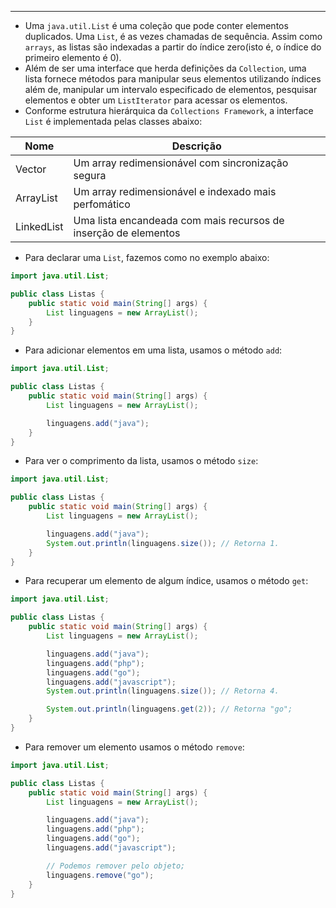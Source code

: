 ___
- Uma `java.util.List` é uma coleção que pode conter elementos duplicados. Uma `List`, é as vezes chamadas de sequência. Assim como `arrays`, as listas são indexadas a partir do índice zero(isto é, o índice do primeiro elemento é 0).
- Além de ser uma interface que herda definições da `Collection`, uma lista fornece métodos para manipular seus elementos utilizando índices além de, manipular um intervalo especificado de elementos, pesquisar elementos e obter um `ListIterator` para acessar os elementos.
- Conforme estrutura hierárquica da `Collections Framework`, a interface `List` é implementada pelas classes abaixo:

| Nome       | Descrição                                                       |
| ---------- | --------------------------------------------------------------- |
| Vector     | Um array redimensionável com sincronização segura               |
| ArrayList  | Um array redimensionável e indexado mais perfomático            |
| LinkedList | Uma lista encandeada com mais recursos de inserção de elementos |
- Para declarar uma `List`, fazemos como no exemplo abaixo:
```java
import java.util.List;

public class Listas {
	public static void main(String[] args) {
		List linguagens = new ArrayList();
	}
}
```
- Para adicionar elementos em uma lista, usamos o método `add`:
```java
import java.util.List;

public class Listas {
	public static void main(String[] args) {
		List linguagens = new ArrayList();

		linguagens.add("java");
	}
}
```
- Para ver o comprimento da lista, usamos o método `size`:
```java
import java.util.List;

public class Listas {
	public static void main(String[] args) {
		List linguagens = new ArrayList();

		linguagens.add("java");
		System.out.println(linguagens.size()); // Retorna 1.
	}
}
```
- Para recuperar um elemento de algum índice, usamos o método `get`:
```java
import java.util.List;

public class Listas {
	public static void main(String[] args) {
		List linguagens = new ArrayList();

		linguagens.add("java");
		linguagens.add("php");
		linguagens.add("go");
		linguagens.add("javascript");
		System.out.println(linguagens.size()); // Retorna 4.

		System.out.println(linguagens.get(2)); // Retorna "go";
	}
}
```
- Para remover um elemento usamos o método `remove`:
```java
import java.util.List;

public class Listas {
	public static void main(String[] args) {
		List linguagens = new ArrayList();

		linguagens.add("java");
		linguagens.add("php");
		linguagens.add("go");
		linguagens.add("javascript");

		// Podemos remover pelo objeto;
		linguagens.remove("go");
	}
}
```

